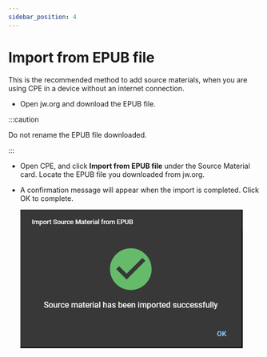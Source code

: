 ```yaml
---
sidebar_position: 4
---
```


# Import from EPUB file

This is the recommended method to add source materials, when you are using CPE in a device without an internet connection.

- Open jw.org and download the EPUB file.

:::caution

Do not rename the EPUB file downloaded.

:::

- Open CPE, and click **Import from EPUB file** under the Source Material card. Locate the EPUB file you downloaded from jw.org.

- A confirmation message will appear when the import is completed. Click OK to complete.

  ![EPUB Import Complete](./import_epub_complete.png)
